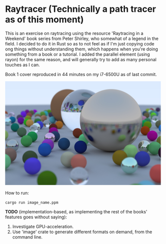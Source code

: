 # Raytracer (Technically a path tracer as of this moment)

This is an exercise on raytracing using the resource 'Raytracing in a Weekend' book series from Peter Shirley, who somewhat of a legend in the field. I decided to do it in Rust so as to not feel as if I'm just copying code ong things without understanding them, which happens when you're doing something from a book or a tutorial. I added the parallel element (using rayon) for the same reason, and will generally try to add as many personal touches as I can.

Book 1 cover reproduced in 44 minutes on my i7-6500U as of last commit.

![Book 1 cover](images/book1_cover.jpg?raw=true)

How to run:

```shell
cargo run image_name.ppm
```

**TODO** (implementation-based, as implementing the rest of the books' features goes without saying):

1. Investigate GPU-acceleration.
2. Use 'image' crate to generate different formats on demand, from the command line.
  